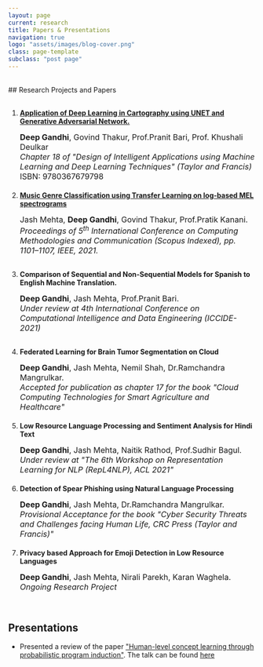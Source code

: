 ```yaml
---
layout: page
current: research
title: Papers & Presentations
navigation: true
logo: "assets/images/blog-cover.png"
class: page-template
subclass: "post page"
---
```


<br/>
## Research Projects and Papers

1.  <p style="margin-top: 30px">
    <strong>
        <a href="https://www.routledge.com/Design-of-Intelligent-Applications-using-Machine-Learning-and-Deep-Learning/Mangrulkar-Michalas-Shekokar-Narvekar-Chavan/p/book/9780367679798">Application of Deep Learning in Cartography using UNET and Generative Adversarial Network.</a>
    </strong>
    </p>
    <p>
    <font size="3">
        <b>Deep Gandhi</b>, Govind Thakur, Prof.Pranit Bari, Prof. Khushali Deulkar
        <br>
        <i>Chapter 18 of "Design of Intelligent Applications using Machine Learning and Deep Learning Techniques" (Taylor and Francis) </i>
        <br>
        ISBN: 9780367679798     
    </font>
    </p>

2.  <p style="margin-top: 20px">
    <strong>
        <a href="https://ieeexplore.ieee.org/document/9418035">Music Genre Classification using Transfer Learning on log-based MEL spectrograms </a>
    </strong>
    </p>
    <p>
    <font size="3">
        Jash Mehta, <b>Deep Gandhi</b>, Govind Thakur, Prof.Pratik Kanani.
        <br>
        <i>Proceedings of 5<sup>th</sup> International Conference on Computing Methodologies and Communication (Scopus Indexed), pp. 1101–1107, IEEE, 2021.
    </i>
    </font>
    </p>

3.  <p style="margin-top: 30px">
    <strong>
        Comparison of Sequential and Non-Sequential Models for Spanish to English Machine Translation.
    </strong>
    </p>
    <p>
    <font size="3">
        <b>Deep Gandhi</b>, Jash Mehta, Prof.Pranit Bari.
        <br>
        <i>Under review at 4th International Conference on Computational Intelligence and Data Engineering (ICCIDE-2021) </i>
    </font>
    </p>

4.  <p style="margin-top: 30px">
    <strong>
        Federated Learning for Brain Tumor Segmentation on Cloud
    </strong>
    </p>
    <p>
    <font size="3">
        <b>Deep Gandhi</b>, Jash Mehta, Nemil Shah, Dr.Ramchandra Mangrulkar.
        <br>
        <i>Accepted for publication as chapter 17 for the book "Cloud Computing Technologies for Smart Agriculture and Healthcare" </i>
    </font>
    </p>

5.  <p style="margin-top: 20px">
    <strong>
        Low Resource Language Processing and Sentiment Analysis for Hindi Text     
    </strong>
    </p>
    <p>
    <font size="3">
        <b>Deep Gandhi</b>, Jash Mehta, Naitik Rathod, Prof.Sudhir Bagul.
        <br>
        <i>Under review at "The 6th Workshop on Representation Learning for NLP (RepL4NLP), ACL 2021" </i>
    </font>

    </p>

6.  <p style="margin-top: 20px">
    <strong>
        Detection of Spear Phishing using Natural Language Processing     
    </strong>
    </p>
    <p>
    <font size="3">
        <b>Deep Gandhi</b>, Jash Mehta, Dr.Ramchandra Mangrulkar.
        <br>
        <i>Provisional Acceptance for the book "Cyber Security Threats and Challenges facing Human Life, CRC Press (Taylor and Francis)" </i>
    </font>

    </p>

7.  <p style="margin-top: 20px">
    <strong>
        Privacy based Approach for Emoji Detection in Low Resource Languages  
    </strong>
    </p>
    <p>
    <font size="3">
    <b>Deep Gandhi</b>, Jash Mehta, Nirali Parekh, Karan Waghela.
    <br>
    <i>Ongoing Research Project</i>
    </font>

    </p>

<br />

## Presentations

- Presented a review of the paper <a href="https://science.sciencemag.org/content/350/6266/1332">"Human-level concept learning through probabilistic program induction"</a>. The talk can be found <a href="https://www.youtube.com/watch?v=wvljzoqNcF0&list=PLob0yCmJjJ3U6vUrmExdTpMoRh43c1nXK&index=3&t=1s">here</a>
